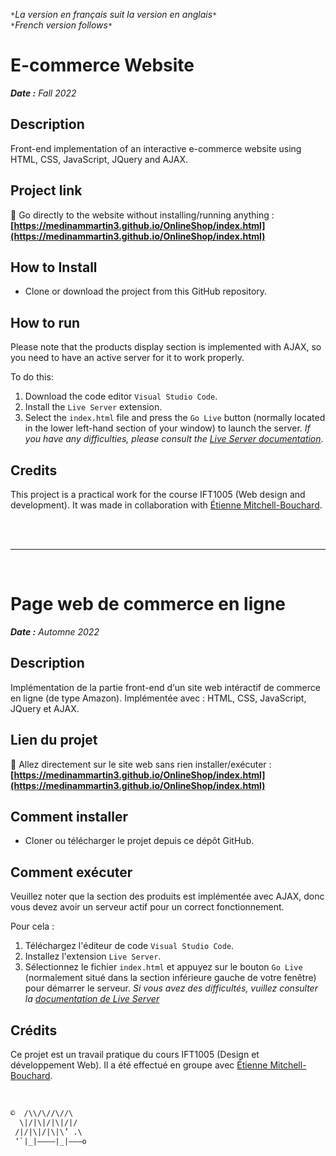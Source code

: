 
`*`*La version en français suit la version en anglais*`*`  
`*`*French version follows*`*`

# E-commerce Website

***Date :** Fall 2022*

## Description

Front-end implementation of an interactive e-commerce website using HTML, CSS, JavaScript, JQuery and AJAX.

## Project link

🔗 Go directly to the website without installing/running anything : **[https://medinammartin3.github.io/OnlineShop/index.html](https://medinammartin3.github.io/OnlineShop/index.html)**

## How to Install

* Clone or download the project from this GitHub repository.

## How to run

Please note that the products display section is implemented with AJAX, so you need to have an active server for it to work properly.

To do this:
  1. Download the code editor `Visual Studio Code`.
  2. Install the `Live Server` extension.
  3. Select the `index.html` file and press the `Go Live` button (normally located in the lower left-hand section of your window) to launch the server.
  *If you have any difficulties, please consult the [Live Server documentation](https://marketplace.visualstudio.com/items?itemName=ritwickdey.LiveServer)*.

## Credits

This project is a practical work for the course IFT1005 (Web design and development). It was made in collaboration with [Étienne Mitchell-Bouchard](https://github.com/DarkZant).

<br><br>
___

<br>

# Page web de commerce en ligne

***Date :** Automne 2022*

## Description

Implémentation de la partie front-end d‘un site web intéractif de commerce en ligne (de type Amazon). Implémentée avec : HTML, CSS, JavaScript, JQuery et AJAX.

## Lien du projet

🔗 Allez directement sur le site web sans rien installer/exécuter : **[https://medinammartin3.github.io/OnlineShop/index.html](https://medinammartin3.github.io/OnlineShop/index.html)**

## Comment installer

* Cloner ou télécharger le projet depuis ce dépôt GitHub.

## Comment exécuter

Veuillez noter que la section des produits est implémentée avec AJAX, donc vous devez avoir un serveur actif pour un correct fonctionnement.

Pour cela :
  1. Téléchargez l'éditeur de code `Visual Studio Code`.
  2. Installez l'extension `Live Server`.
  3. Sélectionnez le fichier `index.html` et appuyez sur le bouton `Go Live` (normalement situé dans la section inférieure gauche de votre fenêtre) pour démarrer le serveur.
  *Si vous avez des difficultés, vuillez consulter la [documentation de Live Server](https://marketplace.visualstudio.com/items?itemName=ritwickdey.LiveServer)*

## Crédits

Ce projet est un travail pratique du cours IFT1005 (Design et développement Web). Il a été effectué en groupe avec [Étienne Mitchell-Bouchard](https://github.com/DarkZant).

<br>

```txt
©  /\\/\//\//\
  \|/|\|/|\|/|/
 /|/|\|/|\|\’ .\
 ‘`|_|————|_|———o
```
